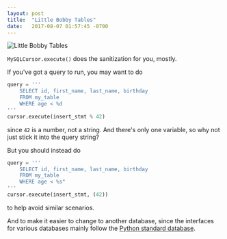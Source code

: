 ```yaml
---
layout: post
title:  "Little Bobby Tables"
date:   2017-08-07 01:57:45 -0700
---
```


![Little Bobby Tables](https://imgs.xkcd.com/comics/exploits_of_a_mom.png)

`MySQLCursor.execute()` does the sanitization for you, mostly.

If you've got a query to run, you may want to do

```python
query = '''
	SELECT id, first_name, last_name, birthday
	FROM my_table
	WHERE age < %d
'''
cursor.execute(insert_stmt % 42)
```
since `42` is a number, not a string.
And there's only one variable, so why not just stick it into the query string?

But you should instead do

```python
query = '''
	SELECT id, first_name, last_name, birthday
	FROM my_table
	WHERE age < %s"
'''
cursor.execute(insert_stmt, (42))
```
to help avoid similar scenarios.

And to make it easier to change to another database,
since the interfaces for various databases mainly follow the
[Python standard database](https://www.python.org/dev/peps/pep-0249/).
































